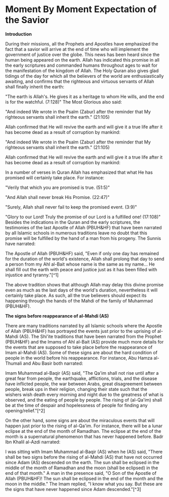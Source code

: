 Moment By Moment Expectation of the Savior
==========================================

**Introduction**

During their missions, all the Prophets and Apostles have emphasized
the fact that a savior will arrive at the end of time who will implement
the government of justice over the globe. This news has been heard since
the human being appeared on the earth. Allah has indicated this promise
in all the early scriptures and commanded humans throughout ages to wait
for the manifestation of the kingdom of Allah. The Holy Quran also gives
glad tidings of the day for which all the believers of the world are
enthusiastically awaiting, and confirms that the righteous and virtuous
servants of Allah shall finally inherit the earth:

"The earth is Allah's. He gives it as a heritage to whom He wills, and
the end is for the watchful. (7:128)" The Most Glorious also said:

"And indeed We wrote in the Psalm (Zabur) after the reminder that My
righteous servants shall inherit the earth." (21:105)

Allah confirmed that He will revive the earth and will give it a true
life after it has become dead as a result of corruption by mankind:

"And indeed We wrote in the Psalm (Zabur) after the reminder that My
righteous servants shall inherit the earth." (21:105)

Allah confirmed that He will revive the earth and will give it a true
life after it has become dead as a result of corruption by mankind:

In a number of verses in Quran Allah has emphasized that what He has
promised will certainly take place. For instance:

"Verily that which you are promised is true. (51:5)"

"And Allah shall never break His Promise. (22:47)"

"Surely, Allah shall never fail to keep the promised event. (3:9)"

"Glory to our Lord! Truly the promise of our Lord is a fulfilled one!
(17:108)" Besides the indications in the Quran and the early scriptures,
the testimonies of the last Apostle of Allah (PBUH&HF) that have been
narrated by all Islamic schools in numerous traditions leave no doubt
that this promise will be fulfilled by the hand of a man from his
progeny. The Sunnis have narrated:

The Apostle of Allah (PBUH&HF) said, "Even if only one day has remained
for the duration of the world's existence, Allah shall prolong that day
to send a person from my Ahl al-Bait whose name is the same as my name…
He shall fill out the earth with peace and justice just as it has been
filled with injustice and tyranny."[^1]

The above tradition shows that although Allah may delay this divine
promise even as much as the last days of the world's duration,
nevertheless it will certainly take place. As such, all the true
believers should expect its happening through the hands of the Mahdi of
the family of Muhammad (PBUH&HF).


**The signs before reappearance of al-Mahdi (AS)**

There are many traditions narrated by all Islamic schools where the
Apostle of Allah (PBUH&HF) has portrayed the events just prior to the
uprising of al-Mahdi (AS). The Shi'ite traditions that have been
narrated from the Prophet (PBUH&HF) and the Imams of Ahl al-Bait (AS)
provide much more details for the events that are supposed to take place
before the reappearance of Imam al-Mahdi (AS). Some of these signs are
about the hard condition of people in the world before his reappearance.
For instance, Abu Hamza al-Thumali and Abu Basir both narrated:

Imam Muhammad al-Baqir (AS) said, "The Qa'im shall not rise until after
a great fear from people, the earthquake, afflictions, trials, and the
disease have inflicted people, the war between Arabs, great disagreement
between people, break ups in their religion, changing their state such
that the wishers wish death every morning and night due to the greatness
of what is observed, and the eating of people by people. The rising of
(al-Qa'im) shall be at the time of despair and hopelessness of people
for finding any opening/relief."[^2]

On the other hand, some signs are about the miraculous events that will
happen just prior to the rising of al-Qa'im. For instance, there will be
a lunar eclipse at the end of the month of Ramadhan. The eclipse at the
end of the month is a supernatural phenomenon that has never happened
before. Badr Ibn Khalil al-Azdi narrated:

I was sitting with Imam Muhammad al-Baqir (AS) when he (AS) said,
"There shall be two signs before the rising of al-Mahdi (AS) that have
not occurred since Adam (AS) descended on the earth. The sun shall be
eclipsed in the middle of the month of Ramadhan and the moon (shall be
eclipsed) in the end of that month." A man in the presence said, "O Son
of the Apostle of Allah (PBUH&HF)! The sun shall be eclipsed in the end
of the month and the moon in the middle." The Imam replied, "I know what
you say. But these are the signs that have never happened since Adam
descended."[^3]


